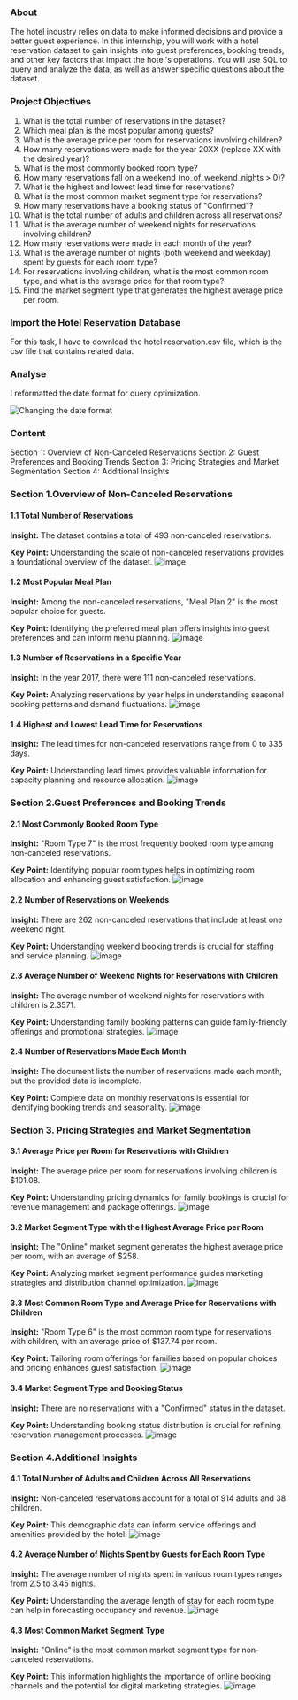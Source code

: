 ### About
The hotel industry relies on data to make informed decisions and provide a better guest experience. In this internship, you will work with a hotel reservation dataset to gain insights into guest preferences, booking trends, and other key factors that impact the hotel's operations. You will use SQL to query and analyze the data, as well as answer specific questions about the dataset.

### Project Objectives
1. What is the total number of reservations in the dataset?
2. Which meal plan is the most popular among guests?
3. What is the average price per room for reservations involving children?
4. How many reservations were made for the year 20XX (replace XX with the desired year)?
5. What is the most commonly booked room type?
6. How many reservations fall on a weekend (no_of_weekend_nights > 0)?
7. What is the highest and lowest lead time for reservations?
8. What is the most common market segment type for reservations?
9. How many reservations have a booking status of "Confirmed"?
10. What is the total number of adults and children across all reservations?
11. What is the average number of weekend nights for reservations involving children?
12. How many reservations were made in each month of the year?
13. What is the average number of nights (both weekend and weekday) spent by guests for each room type?
14. For reservations involving children, what is the most common room type, and what is the average price for that room type?
15. Find the market segment type that generates the highest average price per room.

### Import the Hotel Reservation Database
For this task, I have to download the hotel reservation.csv file, which is the csv file that contains related data.

### Analyse
I reformatted the date format for query optimization.

![Changing the date format](https://github.com/Saravananr1112/Hotel-Reservation-Analysis-with-SQL/assets/159127219/7e0c07ee-c6f8-4d81-af7b-da244c1ee464)

### Content
Section 1: Overview of Non-Canceled Reservations
Section 2: Guest Preferences and Booking Trends
Section 3: Pricing Strategies and Market Segmentation
Section 4: Additional Insights

### Section 1.Overview of Non-Canceled Reservations
#### 1.1 Total Number of Reservations
**Insight:** The dataset contains a total of 493 non-canceled reservations.

**Key Point:** Understanding the scale of non-canceled reservations provides a foundational overview of the dataset.
![image](https://github.com/Saravananr1112/Hotel-Reservation-Analysis-with-SQL/assets/159127219/b7800467-f5a2-4ea4-837c-fd7928aee03f)
#### 1.2 Most Popular Meal Plan
**Insight:** Among the non-canceled reservations, "Meal Plan 2" is the most popular choice for guests.

**Key Point:** Identifying the preferred meal plan offers insights into guest preferences and can inform menu planning.
![image](https://github.com/Saravananr1112/Hotel-Reservation-Analysis-with-SQL/assets/159127219/305a63a9-5167-45d7-847a-d4fe7c2664c6)
#### 1.3 Number of Reservations in a Specific Year
**Insight:** In the year 2017, there were 111 non-canceled reservations.

**Key Point:** Analyzing reservations by year helps in understanding seasonal booking patterns and demand fluctuations.
![image](https://github.com/Saravananr1112/Hotel-Reservation-Analysis-with-SQL/assets/159127219/a2ed265f-a8a7-4947-bb57-a59b31b2bd1c)
#### 1.4 Highest and Lowest Lead Time for Reservations
**Insight:** The lead times for non-canceled reservations range from 0 to 335 days.

**Key Point:** Understanding lead times provides valuable information for capacity planning and resource allocation.
![image](https://github.com/Saravananr1112/Hotel-Reservation-Analysis-with-SQL/assets/159127219/458aadfc-b9f4-4631-8a21-f2256430fd57)

### Section 2.Guest Preferences and Booking Trends
#### 2.1 Most Commonly Booked Room Type
**Insight:** "Room Type 7" is the most frequently booked room type among non-canceled reservations.

**Key Point:** Identifying popular room types helps in optimizing room allocation and enhancing guest satisfaction.
![image](https://github.com/Saravananr1112/Hotel-Reservation-Analysis-with-SQL/assets/159127219/0feca4a8-dd64-4096-8a37-17d54baea037)
#### 2.2 Number of Reservations on Weekends
**Insight:** There are 262 non-canceled reservations that include at least one weekend night.

**Key Point:** Understanding weekend booking trends is crucial for staffing and service planning.
![image](https://github.com/Saravananr1112/Hotel-Reservation-Analysis-with-SQL/assets/159127219/3ed21a0e-7875-43f2-beb1-8c466b7942cf)
#### 2.3 Average Number of Weekend Nights for Reservations with Children
**Insight:** The average number of weekend nights for reservations with children is 2.3571.

**Key Point:** Understanding family booking patterns can guide family-friendly offerings and promotional strategies.
![image](https://github.com/Saravananr1112/Hotel-Reservation-Analysis-with-SQL/assets/159127219/24bb2bfb-1f9b-4b18-b384-cc8650b18254)
#### 2.4 Number of Reservations Made Each Month
**Insight:** The document lists the number of reservations made each month, but the provided data is incomplete.

**Key Point:** Complete data on monthly reservations is essential for identifying booking trends and seasonality.
![image](https://github.com/Saravananr1112/Hotel-Reservation-Analysis-with-SQL/assets/159127219/ce3f60d4-9ff1-48bd-be20-337bc9a07d2d)

### Section 3. Pricing Strategies and Market Segmentation
#### 3.1 Average Price per Room for Reservations with Children
**Insight:** The average price per room for reservations involving children is $101.08.

**Key Point:** Understanding pricing dynamics for family bookings is crucial for revenue management and package offerings.
![image](https://github.com/Saravananr1112/Hotel-Reservation-Analysis-with-SQL/assets/159127219/b6fe3415-a91c-412f-bc64-7f0c1ae554c3)
#### 3.2 Market Segment Type with the Highest Average Price per Room
**Insight:** The "Online" market segment generates the highest average price per room, with an average of $258.

**Key Point:** Analyzing market segment performance guides marketing strategies and distribution channel optimization.
![image](https://github.com/Saravananr1112/Hotel-Reservation-Analysis-with-SQL/assets/159127219/82f13c87-3739-4f71-ba3d-2d0975321b18)
#### 3.3 Most Common Room Type and Average Price for Reservations with Children
**Insight:** "Room Type 6" is the most common room type for reservations with children, with an average price of $137.74 per room.

**Key Point:** Tailoring room offerings for families based on popular choices and pricing enhances guest satisfaction.
![image](https://github.com/Saravananr1112/Hotel-Reservation-Analysis-with-SQL/assets/159127219/ba814c02-0ae5-48b4-b9f6-4cc8c9b34b3c)
#### 3.4 Market Segment Type and Booking Status
**Insight:** There are no reservations with a "Confirmed" status in the dataset.

**Key Point:** Understanding booking status distribution is crucial for refining reservation management processes.
![image](https://github.com/Saravananr1112/Hotel-Reservation-Analysis-with-SQL/assets/159127219/3ef15dd6-76ab-40fa-a760-9ca47b390018)

### Section 4.Additional Insights
#### 4.1 Total Number of Adults and Children Across All Reservations
**Insight:** Non-canceled reservations account for a total of 914 adults and 38 children.

**Key Point:** This demographic data can inform service offerings and amenities provided by the hotel.
![image](https://github.com/Saravananr1112/Hotel-Reservation-Analysis-with-SQL/assets/159127219/f95a3fb5-b44a-4104-88fa-903aedef3bbf)
#### 4.2 Average Number of Nights Spent by Guests for Each Room Type
**Insight:** The average number of nights spent in various room types ranges from 2.5 to 3.45 nights.

**Key Point:** Understanding the average length of stay for each room type can help in forecasting occupancy and revenue.
![image](https://github.com/Saravananr1112/Hotel-Reservation-Analysis-with-SQL/assets/159127219/ebc66715-3438-41a1-9c18-fa6d5238d814)
#### 4.3 Most Common Market Segment Type
**Insight:** "Online" is the most common market segment type for non-canceled reservations.

**Key Point:** This information highlights the importance of online booking channels and the potential for digital marketing strategies.
![image](https://github.com/Saravananr1112/Hotel-Reservation-Analysis-with-SQL/assets/159127219/8b757b2a-7e29-43db-bc95-5c8107ab2081)






